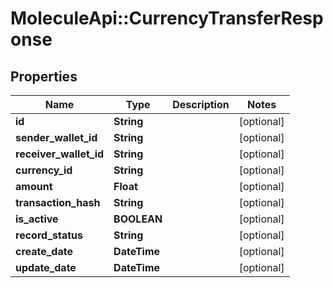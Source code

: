 # MoleculeApi::CurrencyTransferResponse

## Properties
Name | Type | Description | Notes
------------ | ------------- | ------------- | -------------
**id** | **String** |  | [optional] 
**sender_wallet_id** | **String** |  | [optional] 
**receiver_wallet_id** | **String** |  | [optional] 
**currency_id** | **String** |  | [optional] 
**amount** | **Float** |  | [optional] 
**transaction_hash** | **String** |  | [optional] 
**is_active** | **BOOLEAN** |  | [optional] 
**record_status** | **String** |  | [optional] 
**create_date** | **DateTime** |  | [optional] 
**update_date** | **DateTime** |  | [optional] 


